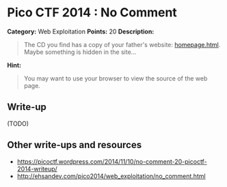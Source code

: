 # Pico CTF 2014 : No Comment

**Category:** Web Exploitation
**Points:** 20
**Description:**

>The CD you find has a copy of your father's website: [homepage.html](https://picoctf.com/api/autogen/serve/homepage.html). Maybe something is hidden in the site...


**Hint:**
>You may want to use your browser to view the source of the web page.

## Write-up

(TODO)

## Other write-ups and resources

* <https://picoctf.wordpress.com/2014/11/10/no-comment-20-picoctf-2014-writeup/>
* <http://ehsandev.com/pico2014/web_exploitation/no_comment.html>
